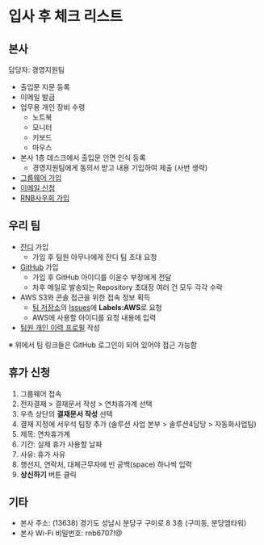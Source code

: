 # 입사 후 체크 리스트

## 본사
담당자: 경영지원팀

- 출입문 지문 등록
- 이메일 발급
- 업무용 개인 장비 수령
  - 노트북
  - 모니터
  - 키보드
  - 마우스
- 본사 1층 데스크에서 출입문 안면 인식 등록
  - 경영지원팀에게 동의서 받고 내용 기입하여 제출 (사번 생략)
- [그룹웨어 가입](groupware.md)
- [이메일 신청](email.md)
- [RNB사우회 가입](cafe.md)

## 우리 팀
- [잔디](https://www.jandi.com) 가입
  - 가입 후 팀원 아무나에게 잔디 팀 초대 요청
- [GitHub](https://github.com) 가입
  - 가입 후 GitHub 아이디를 이윤수 부장에게 전달
  - 차후 메일로 발송되는 Repository 초대장 여러 건 모두 각각 수락
- AWS S3와 콘솔 접근을 위한 접속 정보 획득
  - [팀 저장소](https://github.com/rnb-rpa/Team)의 [Issues](https://github.com/rnb-rpa/Team/issues/new)에 **Labels:AWS**로 요청
  - AWS에 사용할 아이디를 요청 내용에 입력
- [팀원 개인 이력 프로필](https://github.com/rnb-rpa/Team/tree/master/profile) 작성

※ 위에서 팀 링크들은 GitHub 로그인이 되어 있어야 접근 가능함

## 휴가 신청
1. 그룹웨어 접속
1. 전자결재 > 결재문서 작성 > 연차휴가계 선택
1. 우측 상단의 **결재문서 작성** 선택
1. 결재 지정에 서우석 팀장 추가 (솔루션 사업 본부 > 솔루션4담당 > 자동화사업팀)
1. 제목: 연차휴가계
1. 기간: 실제 휴가 사용할 날짜
1. 사유: 휴가 사유
1. 행선지, 연락처, 대체근무자에 빈 공백(space) 하나씩 입력
1. **상신하기** 버튼 클릭

## 기타
* 본사 주소: (13638) 경기도 성남시 분당구 구미로 8 3층 (구미동, 분당엠타워)
* 본사 Wi-Fi 비밀번호: rnb6707!@
